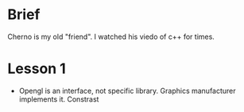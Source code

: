 # Brief
Cherno is my old "friend". I watched his viedo of c++ for times. 

# Lesson 1
- Opengl is an interface, not specific library. Graphics manufacturer implements it. Constrast